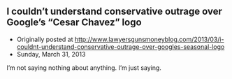 ## I couldn’t understand conservative outrage over Google’s “Cesar Chavez” logo

 * Originally posted at http://www.lawyersgunsmoneyblog.com/2013/03/i-couldnt-understand-conservative-outrage-over-googles-seasonal-logo
 * Sunday, March 31, 2013

I’m not saying nothing about anything. I’m just saying.